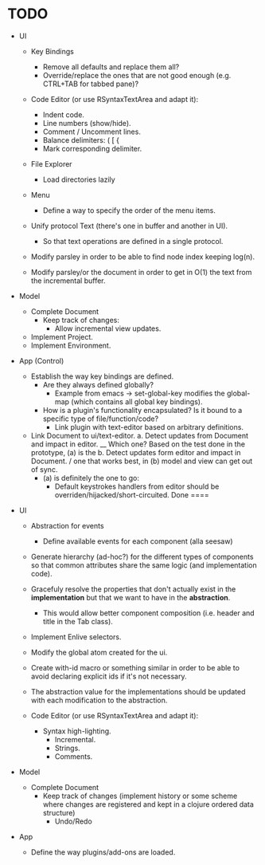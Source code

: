 TODO
====
  - UI
    - Key Bindings
      - Remove all defaults and replace them all?
      - Override/replace the ones that are not good enough (e.g. CTRL+TAB for tabbed pane)?
  
    - Code Editor (or use RSyntaxTextArea and adapt it):
      - Indent code.
      - Line numbers (show/hide).
      - Comment / Uncomment lines.
      - Balance delimiters: ( \[ {
      - Mark corresponding delimiter.

    - File Explorer
      - Load directories lazily

    - Menu
      - Define a way to specify the order of the menu items.

	- Unify protocol Text (there's one in buffer and another in UI).
      - So that text operations are defined in a single protocol.
    - Modify parsley in order to be able to find node index keeping log(n).
	- Modify parsley/or the document in order to get in O(1) the text from the incremental buffer.

  - Model
    - Complete Document
      - Keep track of changes:
        - Allow incremental view updates.
    - Implement Project.
    - Implement Environment.
    
  - App (Control)
    - Establish the way key bindings are defined.
      - Are they always defined globally?
        - Example from emacs -> set-global-key modifies the global-map (which contains all global key bindings).
      - How is a plugin's functionality encapsulated? Is it bound to a specific type of file/function/code?
        - Link plugin with text-editor based on arbitrary definitions.
    - Link Document to ui/text-editor.
      a. Detect updates from Document and impact in editor. \__ Which one? Based on the test done in the prototype, (a) is the
      b. Detect updates form editor and impact in Document. /              one that works best, in (b) model and view can get out of sync.
      - (a) is definitely the one to go:
        - Default keystrokes handlers from editor should be overriden/hijacked/short-circuited.
Done
====
  - UI
    - Abstraction for events
      - Define available events for each component (alla seesaw)
    - Generate hierarchy (ad-hoc?) for the different types of components so that common attributes share the same logic (and implementation code).
    - Gracefuly resolve the properties that don't actually exist in the **implementation** but that we want to have in the **abstraction**.
      - This would allow better component composition (i.e. header and title in the Tab class).
    - Implement Enlive selectors.
    - Modify the global atom created for the ui.
    - Create with-id macro or something similar in order to be able to avoid declaring explicit ids if it's not necessary.
    - The abstraction value for the implementations should be updated with each modification to the abstraction.

    - Code Editor (or use RSyntaxTextArea and adapt it):
      - Syntax high-lighting.
        - Incremental.
        - Strings.
        - Comments.

  - Model
    - Complete Document
      - Keep track of changes (implement history or some scheme where changes are registered and kept in a clojure ordered data structure)
        - Undo/Redo

  - App
    - Define the way plugins/add-ons are loaded.